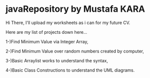 # javaRepository by Mustafa KARA
Hi There, I'll upload my worksheets as i can for my future CV.

Here are my list of projects down here...

1-)Find Minimum Value via Integer Array,

2-)Find Minimum Value over random numbers created by computer,

3-)Basic Arraylist works to understand the syntax,

4-)Basic Class Constructions to understand the UML diagrams.
